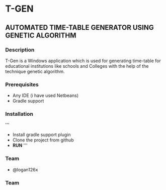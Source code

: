 # T-GEN 
## AUTOMATED TIME-TABLE GENERATOR USING GENETIC ALGORITHM
### Description
T-Gen is a Windows application which is used for generating time-table for educational institutions like schools and Colleges with the help of the technique genetic algorithm.
### Prerequisites
* Any IDE (i have used Netbeans)
* Gradle support 
### Installation
'''
* Install gradle support plugin 
* Clone the project from github 
* **RUN**
'''
### Team
* @logan126x
### Team
